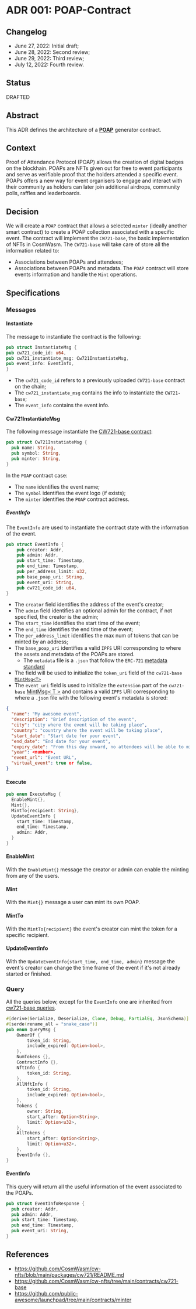 # ADR 001: POAP-Contract

## Changelog

- June 27, 2022: Initial draft;
- June 28, 2022: Second review;
- June 29, 2022: Third review;
- July 12, 2022: Fourth review.

## Status
DRAFTED

## Abstract
This ADR defines the architecture of a [**POAP**](https://academy.binance.com/en/glossary/proof-of-attendance-protocol-poap) generator contract.

## Context
Proof of Attendance Protocol (POAP) allows the creation of digital badges on the blockhain.
POAPs are NFTs given out for free to event participants and serve as verifiable proof that the holders attended a
specific event. POAPs offers a new way for event organisers to engage and interact with their community as
holders can later join additional airdrops, community polls, raffles and leaderboards.

## Decision

We will create a `POAP` contract that allows a selected `minter` (ideally another smart contract) to create a POAP
collection associated with a specific event. The contract will implement the `CW721-base`, the basic implementation of
NFTs in CosmWasm.
The `CW721-base` will take care of store all the information related to:
- Associations between POAPs and attendees;
- Associations between POAPs and metadata.
The `POAP` contract will store events information and handle the `Mint` operations.

## Specifications

### Messages

#### Instantiate
The message to instantiate the contract is the following:

```rust
pub struct InstantiateMsg {
pub cw721_code_id: u64,
pub cw721_instantiate_msg: Cw721InstantiateMsg,
pub event_info: EventInfo,
}
```

* The `cw721_code_id` refers to a previously uploaded `CW721-base` contract on the chain;
* The `cw721_instantiate_msg` contains the info to instantiate the `CW721-base`;
* The `event_info` contains the event info.

#### Cw721InstantiateMsg
The following message instantiate the [CW721-base contract](https://github.com/CosmWasm/cw-nfts/tree/main/contracts/cw721-base):
```rust
pub struct Cw721InstatiateMsg {
  pub name: String,
  pub symbol: String,
  pub minter: String,
}
```

In the `POAP` contract case:
* The `name` identifies the event name;
* The `symbol` identifies the event logo (if exists);
* The `minter` identifies the `POAP` contract address.

##### EventInfo
The `EventInfo` are used to instantiate the contract state with the information of the event.

```rust
pub struct EventInfo {
    pub creator: Addr,
    pub admin: Addr,
    pub start_time: Timestamp,
    pub end_time: Timestamp,
    pub per_address_limit: u32,
    pub base_poap_uri: String,
    pub event_uri: String,
    pub cw721_code_id: u64,
}
```

* The `creator` field identifies the address of the event's creator;
* The `admin` field identifies an optional admin for the contract, if not specified, the creator is the admin;
* The `start_time` identifies the start time of the event;
* The `end_time` identifies the end time of the event;
* The `per_address_limit` identifies the max num of tokens that can be minted by an address;
* The `base_poap_uri` identifies a valid `IPFS` URI corresponding to where the assets and metadata of the POAPs are stored.
  * The `metadata` file is a `.json` that follow the `ERC-721` [metadata standard](https://docs.opensea.io/docs/metadata-standards#metadata-structure)
* The field will be used to initialize the `token_uri` field of the `cw721-base` [`MintMsg<T>`](https://github.com/CosmWasm/cw-nfts/blob/1e992ccf640f07a384d6442625d6780a8e48ef1e/contracts/cw721-base/src/msg.rs#L61)
* The `event_uri` field is used to initialize the `extension` part of the `cw721-base` [MintMsg< T >](https://github.com/CosmWasm/cw-nfts/blob/1e992ccf640f07a384d6442625d6780a8e48ef1e/contracts/cw721-base/src/msg.rs#L61) and contains a valid `IPFS` URI corresponding to where a `.json` file with the following event's metadata is stored:

```json
{
  "name": "My awesome event",
  "description": "Brief description of the event",
  "city": "city where the event will be taking place",
  "country": "country where the event will be taking place",
  "start_date": "Start date for your event",
  "end_date": "End date for your event",
  "expiry_date": "From this day onward, no attendees will be able to mint POAPs from your event",
  "year": <number>,
  "event_url": "Event URL",
  "virtual_event": true or false,
}
```

#### Execute
```rust
pub enum ExecuteMsg {
  EnableMint{},
  Mint{},
  MintTo{recipient: String},
  UpdateEventInfo {
    start_time: Timestamp,
    end_time: Timestamp,
    admin: Addr,
  }
}
```

#### EnableMint
With the `EnableMint{}` message the creator or admin can enable the minting from any of the users.

#### Mint
With the `Mint{}` message a user can mint its own POAP.

#### MintTo
With the `MintTo{recipient}` the event's creator can mint the token for a specific recipient.

#### UpdateEventInfo
With the `UpdateEventInfo{start_time, end_time, admin}` message the event's creator can change the time frame of the event if it's not already started or finished.

### Query
All the queries below, except for the `EventInfo` one are inherited from [cw721-base queries](https://github.com/CosmWasm/cw-nfts/blob/1e992ccf640f07a384d6442625d6780a8e48ef1e/contracts/cw721-base/src/msg.rs#L76).
```rust
#[derive(Serialize, Deserialize, Clone, Debug, PartialEq, JsonSchema)]
#[serde(rename_all = "snake_case")]
pub enum QueryMsg {
    OwnerOf {
        token_id: String,
        include_expired: Option<bool>,
    },
    NumTokens {},
    ContractInfo {},
    NftInfo {
        token_id: String,
    },
    AllNftInfo {
        token_id: String,
        include_expired: Option<bool>,
    },
    Tokens {
        owner: String,
        start_after: Option<String>,
        limit: Option<u32>,
    },
    AllTokens {
        start_after: Option<String>,
        limit: Option<u32>,
    },
    EventInfo {},
}
```

#### EventInfo
This query will return all the useful information of the event associated to the POAPs.

```rust
pub struct EventInfoResponse {
  pub creator: Addr,
  pub admin: Addr,
  pub start_time: Timestamp,
  pub end_time: Timestamp,
  pub event_uri: String,
}
```

## References

- https://github.com/CosmWasm/cw-nfts/blob/main/packages/cw721/README.md
- https://github.com/CosmWasm/cw-nfts/tree/main/contracts/cw721-base
- https://github.com/public-awesome/launchpad/tree/main/contracts/minter
